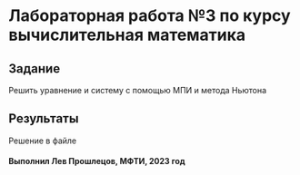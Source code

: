
# Лабораторная работа №3 по курсу вычислительная математика

## Задание

Решить уравнение и систему с помощью МПИ и метода Ньютона

## Результаты

Решение в файле

#### Выполнил Лев Прошлецов, МФТИ, 2023 год
